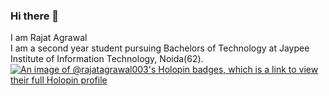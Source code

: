 ### Hi there 👋
I am Rajat Agrawal
<br>
I am a second year student pursuing Bachelors of Technology at Jaypee Institute of Information Technology, Noida(62).
[![An image of @rajatagrawal003's Holopin badges, which is a link to view their full Holopin profile](https://holopin.me/rajatagrawal003)](https://holopin.io/@rajatagrawal003)
